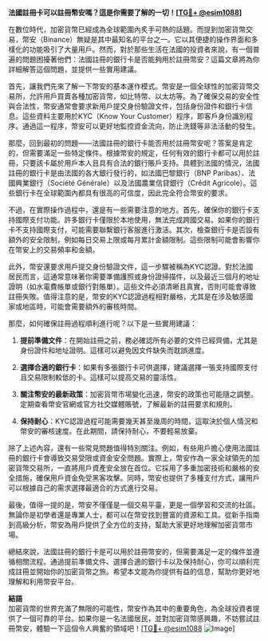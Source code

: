 **法國註冊卡可以註冊幣安嗎？這是你需要了解的一切！[[TG💪+ @esim1088](https://t.me/s/esim1088)]**

在數位時代，加密貨幣已經成為全球範圍內炙手可熱的話題。而提到加密貨幣交易，幣安（Binance）無疑是其中最知名的平台之一。它以其便捷的操作界面和多樣化的功能吸引了大量用戶。然而，對於那些生活在法國的投資者來說，有一個普遍的問題困擾著他們：法國註冊的銀行卡是否能夠用於註冊幣安？這篇文章將為你詳細解答這個問題，並提供一些實用建議。

首先，讓我們先來了解一下幣安的基本運作模式。幣安是一個全球性的加密貨幣交易所，允許用戶買賣各種加密貨幣，如比特幣、以太坊等。為了確保交易的安全性與合法性，幣安通常會要求新用戶提交身份驗證文件，包括身份證件和銀行卡信息。這些資料主要用於KYC（Know Your Customer）程序，即客戶身份識別程序。通過這一程序，幣安可以更好地監控資金流向，防止洗錢等非法活動的發生。

那麼，回到最初的問題——法國註冊的銀行卡能否用於註冊幣安呢？答案是肯定的，但需要滿足一些特定條件。根據幣安的規定，任何有效的銀行卡都可以用於註冊，只要該卡屬於用戶本人且具有合法的銀行賬戶支持。具體到法國的情況，法國註冊的銀行卡是由法國的各大銀行發行的，如法國巴黎銀行（BNP Paribas）、法國興業銀行（Société Générale）以及法國農業信貸銀行（Crédit Agricole）。這些銀行卡在全球範圍內都具有很高的可信度，因此完全符合幣安的要求。

不過，在實際操作過程中，還是有一些需要注意的地方。首先，確保你的銀行卡支持國際支付功能。許多銀行卡僅限於本地使用，無法完成跨國交易。如果你的銀行卡不支持國際支付，可能需要聯繫銀行客服進行激活。其次，檢查銀行卡是否設有額外的安全限制，例如每日交易上限或每月累計金額限制。這些限制可能會影響你在幣安上的交易頻率和金額。

此外，幣安還要求用戶提交身份驗證文件，這一步驟被稱為KYC認證。對於法國居民而言，這通常意味著你需要準備護照或身份證掃描件，以及最近三個月的地址證明（如水電費帳單或銀行對賬單）。這些文件必須清晰且真實，否則可能會導致註冊失敗。值得注意的是，幣安的KYC認證過程相對嚴格，尤其是在涉及敏感國家或地區時，可能會需要額外的審核時間。

那麼，如何確保註冊過程順利進行呢？以下是一些實用建議：

1. **提前準備文件**：在開始註冊之前，務必確認所有必要的文件已經齊備，尤其是身份證件和地址證明。這樣可以避免因文件缺失而耽誤進度。
   
2. **選擇合適的銀行卡**：如果有多張銀行卡可供選擇，建議選擇一張支持國際支付且交易限制較低的卡。這樣可以提高交易的靈活性。

3. **關注幣安的最新政策**：加密貨幣市場變化迅速，幣安的政策也可能隨之調整。定期查看幣安官網或官方社交媒體賬號，了解最新的註冊要求和規則。

4. **保持耐心**：KYC認證過程可能需要幾天甚至幾周的時間，這取決於個人情況和幣安的審核速度。在此期間，請保持耐心，不要輕易放棄。

除了上述內容，還有一些常見問題值得特別關注。例如，有些用戶擔心使用法國註冊的銀行卡會導致交易受限或資金安全問題。實際上，幣安作為一家全球領先的加密貨幣交易所，一直將用戶資產安全放在首位。它採用了多重加密技術和嚴格的安全措施，確保用戶資金免受黑客攻擊。同時，幣安也提供了多種支付方式，讓用戶可以根據自己的需求選擇最適合的方式進行交易。

最後，值得一提的是，幣安不僅僅是一個交易平臺，更是一個學習和交流的社區。無論你是初學者還是專業人士，都可以在幣安找到豐富的資源和工具。從新手指南到高級分析，幣安為用戶提供了全方位的支持，幫助大家更好地理解加密貨幣市場。

總結來說，法國註冊的銀行卡是可以用於註冊幣安的，但需要滿足一定的條件並遵循相關流程。通過提前準備文件、選擇合適的銀行卡以及保持耐心，你可以順利完成註冊並開始你的加密貨幣之旅。希望本文能為你提供有益的信息，幫助你更好地理解和利用幣安平台。

**結語**  
加密貨幣的世界充滿了無限的可能性，幣安作為其中的重要角色，為全球投資者提供了一個可靠的平台。如果你是一名法國居民，並對加密貨幣感興趣，不妨嘗試註冊幣安，體驗一下這個令人興奮的領域吧！[[TG💪+ @esim1088](https://t.me/s/esim1088) ![Image](https://i.postimg.cc/4NQfJmqS/Snipaste-2025-05-13-00-14-12.png)]